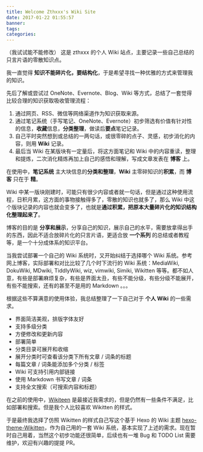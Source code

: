 ```yaml
---
title: Welcome Zthxxx's Wiki Site
date: 2017-01-22 01:55:57
banner:
tags:
categories:
---
```

（我试试能不能修改）
这是 zthxxx 的个人 Wiki 站点，主要记录一些自己总结的只言片语的零散知识点。

我一直觉得 **知识不能碎片化，要结构化**，于是希望寻找一种优雅的方式来管理我的知识。

先后了解或尝试过 OneNote、Evernote、Blog、Wiki 等方式，总结了一套觉得比较合理的知识获取吸收管理流程：

1. 通过网页、RSS、微信等网络渠道作为知识获取来源。
2. 通过笔记系统（手写笔记、OneNote、Evernote）初步筛选有价值有针对性的信息，**收藏**信息，**分类整理**，做读后**要点**笔记记录。
3. 自己平时突然想到或总结的一两句话，或很零碎的点子、灵感，初步消化的内容，则用 **Wiki** 记录。
4. 最后当 Wiki 在某版块有一定量后，将这方面笔记和 Wiki 中的内容重读，整理和提炼，二次消化精炼再加上自己的感悟和理解，写成文章发表在 **博客** 上。



在使用中，**笔记系统** 主大块信息的**分类和整理**，**Wiki** 主零碎知识的**积累**，而 **博客** 只在于 **精**。

Wiki 中某一版块刚建时，可能只有很少内容或者就一句话，但是通过这种使用流程，日积月累，这方面的事物接触得多了，零散的知识也就多了，那么 Wiki 中这个版块记录的内容也就会变多了，也就是**通过积累，把原本大量碎片化的知识结构化整理起来了**。

博客的目的是 **分享和展示**，分享自己的知识，展示自己的水平，需要放拿得出手的东西，因此不适合放碎片化的只言片语，更适合放 **一个系列** 的总结或者教程等，是一个十分成体系的知识平台。

当我尝试部署一个自己的 Wiki 系统时，又开始纠结于选择哪个 Wiki 系统。参考网上博客，实际部署和对比比较了几个时下流行的 Wiki 系统：MediaWiki, DokuWiki, MDwiki, TiddlyWiki, wiz, vimwiki, Simiki, Wikitten 等等。都不如人意，有些是部署麻烦复杂，有些是界面太丑，有些不能分级，有些分级不能展开，有些不能搜索，还有的甚至不是用的 Markdown 。。。

根据这些不算满意的使用体验，我总结整理了一下自己对于 **个人 Wiki** 的一些需求。

- 界面简洁美观，排版字体友好
- 支持多级分类
- 方便修改和更新内容
- 部署简单
- 分类目录可展开和收缩
- 展开分类时可查看该分类下所有文章 / 词条的标题
- 每篇文章 / 词条能添加多个分类 / 标签
- Wiki 可支持引用内部链接
- 使用 Markdown 书写文章 / 词条
- 支持全文搜索（可搜索内容和标题）

在之前的使用中，[Wikiteen](http://wikitten.vizuina.com/) 是最接近我需求的，但是仍然有一些条件不满足，比如部署和搜索。但是我个人比较喜欢 Wikitten 的样式。

于是最终我选择了仿照 Wikitten 的样式自己写这个基于 Hexo 的 Wiki 主题 [hexo-theme-Wikitten](https://github.com/zthxxx/hexo-theme-Wikitten)，作为自己用的一套 Wiki 系统，基本实现了上述的需求。现在暂时自己用着，当然这个初步功能还很简单，后续也有一堆 Bug 和 TODO List 需要维护，欢迎有兴趣的提提 PR。
